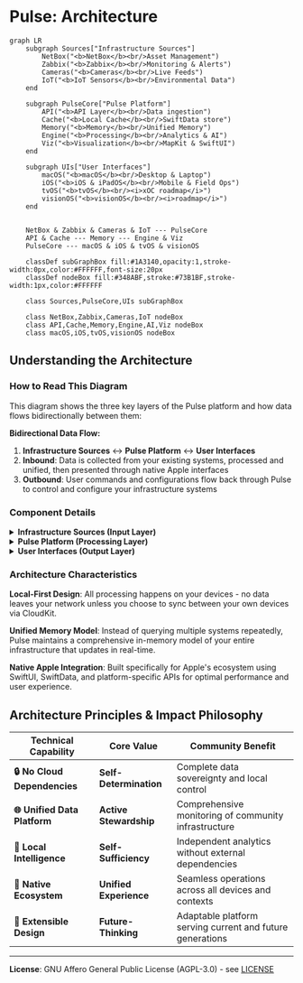 # Pulse: Architecture

```mermaid
graph LR
    subgraph Sources["Infrastructure Sources"]
        NetBox("<b>NetBox</b><br/>Asset Management")
        Zabbix("<b>Zabbix</b><br/>Monitoring & Alerts")
        Cameras("<b>Cameras</b><br/>Live Feeds")
        IoT("<b>IoT Sensors</b><br/>Environmental Data")
    end

    subgraph PulseCore["Pulse Platform"]
        API("<b>API Layer</b><br/>Data ingestion")
        Cache("<b>Local Cache</b><br/>SwiftData store")
        Memory("<b>Memory</b><br/>Unified Memory")
        Engine("<b>Processing</b><br/>Analytics & AI")
        Viz("<b>Visualization</b><br/>MapKit & SwiftUI")
    end

    subgraph UIs["User Interfaces"]
        macOS("<b>macOS</b><br/>Desktop & Laptop")
        iOS("<b>iOS & iPadOS</b><br/>Mobile & Field Ops")
        tvOS("<b>tvOS</b><br/><i>xOC roadmap</i>")
        visionOS("<b>visionOS</b><br/><i>roadmap</i>")
    end


    NetBox & Zabbix & Cameras & IoT --- PulseCore
    API & Cache --- Memory --- Engine & Viz
    PulseCore --- macOS & iOS & tvOS & visionOS

    classDef subGraphBox fill:#1A3140,opacity:1,stroke-width:0px,color:#FFFFFF,font-size:20px
    classDef nodeBox fill:#348ABF,stroke:#73B1BF,stroke-width:1px,color:#FFFFFF

    class Sources,PulseCore,UIs subGraphBox

    class NetBox,Zabbix,Cameras,IoT nodeBox
    class API,Cache,Memory,Engine,AI,Viz nodeBox
    class macOS,iOS,tvOS,visionOS nodeBox

```

## Understanding the Architecture

### How to Read This Diagram

This diagram shows the three key layers of the Pulse platform and how data flows bidirectionally between them:

**Bidirectional Data Flow:**
1. **Infrastructure Sources** ↔ **Pulse Platform** ↔ **User Interfaces**
2. **Inbound**: Data is collected from your existing systems, processed and unified, then presented through native Apple interfaces
3. **Outbound**: User commands and configurations flow back through Pulse to control and configure your infrastructure systems

### Component Details

<details>
<summary><strong>Infrastructure Sources (Input Layer)</strong></summary>

These are your existing systems that Pulse connects to:
- **NetBox**: Provides device inventory, network topology, and asset management data
- **Zabbix**: Supplies real-time monitoring data, alerts, and performance metrics
- **Cameras**: Streams live video feeds for security and operational monitoring
- **IoT Sensors**: Delivers environmental data like temperature, humidity, and power usage

</details>

<details>
<summary><strong>Pulse Platform (Processing Layer)</strong></summary>

The core engine that transforms raw data into actionable insights:
- **API Layer**: Handles secure communication with all data sources using their native APIs
- **Local Cache**: SwiftData-powered local storage for fast access and offline operation
- **Unified Memory**: In-memory data structures that create a single coherent view of your infrastructure
- **Processing Engine**: Local analytics and AI that detect patterns, anomalies, and generate insights
- **Visualization Layer**: Renders data into maps, charts, and interactive displays using MapKit and SwiftUI

</details>

<details>
<summary><strong>User Interfaces (Output Layer)</strong></summary>

Native Apple applications optimized for different use cases:
- **macOS**: Full desktop experience for detailed analysis and administration
- **iOS/iPadOS**: Mobile interface for field work and quick status checks
- **tvOS**: Large-screen dashboards for operations centers (planned feature)
- **visionOS**: 3D infrastructure visualization (future roadmap)

</details>

### Architecture Characteristics

**Local-First Design**: All processing happens on your devices - no data leaves your network unless you choose to sync between your own devices via CloudKit.

**Unified Memory Model**: Instead of querying multiple systems repeatedly, Pulse maintains a comprehensive in-memory model of your entire infrastructure that updates in real-time.

**Native Apple Integration**: Built specifically for Apple's ecosystem using SwiftUI, SwiftData, and platform-specific APIs for optimal performance and user experience.

## Architecture Principles & Impact Philosophy

| Technical Capability | Core Value | Community Benefit |
|---------------------|------------|-------------------|
| **🔒 No Cloud Dependencies** | **Self-Determination** | Complete data sovereignty and local control |
| **🌐 Unified Data Platform** | **Active Stewardship** | Comprehensive monitoring of community infrastructure |
| **🧠 Local Intelligence** | **Self-Sufficiency** | Independent analytics without external dependencies |
| **📱 Native Ecosystem** | **Unified Experience** | Seamless operations across all devices and contexts |
| **🔄 Extensible Design** | **Future-Thinking** | Adaptable platform serving current and future generations |

---

**License**: GNU Affero General Public License (AGPL-3.0) - see [LICENSE](../../LICENSE)
